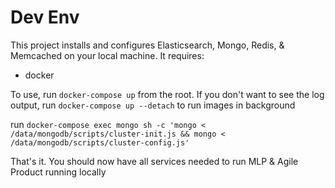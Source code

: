 # Dev Env
This project installs and configures Elasticsearch, Mongo, Redis, & Memcached on your local machine.
It requires:
* docker

To use, run `docker-compose up` from the root. If you don't want to see the log output, run `docker-compose up --detach` to run images in background

run `docker-compose exec mongo sh -c 'mongo < /data/mongodb/scripts/cluster-init.js && mongo < /data/mongodb/scripts/cluster-config.js'`

That's it. You should now have all services needed to run MLP & Agile Product running locally
